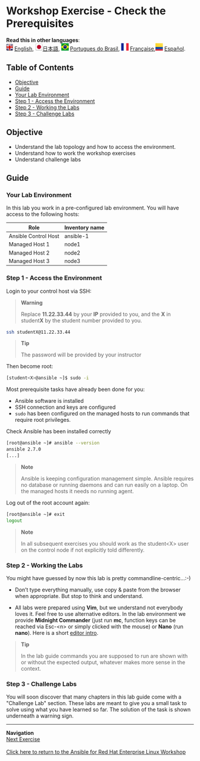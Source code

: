 # Workshop Exercise - Check the Prerequisites

**Read this in other languages**:
<br>![uk](../images/uk.png) [English](README.md),  ![japan](../images/japan.png)[日本語](README.ja.md), ![brazil](../images/brazil.png) [Portugues do Brasil](README.pt-br.md), ![france](../images/fr.png) [Française](README.fr.md),![Español](../images/col.png) [Español](README.es.md).

## Table of Contents

* [Objective](#objective)
* [Guide](#guide)
* [Your Lab Environment](#your-lab-environment)
* [Step 1 - Access the Environment](#step-1---access-the-environment)
* [Step 2 - Working the Labs](#step-2---working-the-labs)
* [Step 3 - Challenge Labs](#step-3---challenge-labs)

## Objective

* Understand the lab topology and how to access the environment.
* Understand how to work the workshop exercises
* Understand challenge labs

## Guide

### Your Lab Environment

In this lab you work in a pre-configured lab environment. You will have access to the following hosts:

| Role                 | Inventory name |
| ---------------------| ---------------|
| Ansible Control Host | ansible-1      |
| Managed Host 1       | node1          |
| Managed Host 2       | node2          |
| Managed Host 3       | node3          |

### Step 1 - Access the Environment

Login to your control host via SSH:

> **Warning**
>
> Replace **11.22.33.44** by your **IP** provided to you, and the **X** in student**X** by the student number provided to you.

```bash
ssh studentX@11.22.33.44
```

> **Tip**
>
> The password will be provided by your instructor

Then become root:

```bash
[student<X>@ansible ~]$ sudo -i
```

Most prerequisite tasks have already been done for you:

* Ansible software is installed
* SSH connection and keys are configured
* `sudo` has been configured on the managed hosts to run commands that require root privileges.

Check Ansible has been installed correctly

```bash
[root@ansible ~]# ansible --version
ansible 2.7.0
[...]
```

> **Note**
>
> Ansible is keeping configuration management simple. Ansible requires no database or running daemons and can run easily on a laptop. On the managed hosts it needs no running agent.

Log out of the root account again:

```bash
[root@ansible ~]# exit
logout
```

> **Note**
>
> In all subsequent exercises you should work as the student\<X\> user on the control node if not explicitly told differently.

### Step 2 - Working the Labs

You might have guessed by now this lab is pretty commandline-centric…​ :-)

* Don’t type everything manually, use copy & paste from the browser when appropriate. But stop to think and understand.

* All labs were prepared using **Vim**, but we understand not everybody loves it. Feel free to use alternative editors. In the lab environment we provide **Midnight Commander** (just run **mc**, function keys can be reached via Esc-\<n\> or simply clicked with the mouse) or **Nano** (run **nano**). Here is a short [editor intro](../0.0-support-docs/editor_intro.md).

> **Tip**
>
> In the lab guide commands you are supposed to run are shown with or without the expected output, whatever makes more sense in the context.

### Step 3 - Challenge Labs

You will soon discover that many chapters in this lab guide come with a "Challenge Lab" section. These labs are meant to give you a small task to solve using what you have learned so far. The solution of the task is shown underneath a warning sign.

---
**Navigation**
<br>
[Next Exercise](../1.2-adhoc)
<br><br>
[Click here to return to the Ansible for Red Hat Enterprise Linux Workshop](../README.md)
